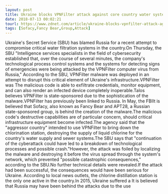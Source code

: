 ```yaml
---
layout: post
title: Ukraine blocks VPNFilter attack against core country water system
date: 2018-07-13 00:02:21
tourl: https://www.zdnet.com/article/ukraine-blocks-vpnfilter-attack-against-core-country-water-system/
tags: [Sofacy,Fancy Bear,Group,Attack]
---
```

Ukraine's Secret Service (SBU) has blamed Russia for a recent attempt to compromise critical water filtration systems in the country.On Thursday, the SBU "Intelligence services specialists in the field of cybersecurity established that, over the course of several minutes, the company's technological process control systems and the systems for detecting signs of emergencies were being attacked by the VPNFilter computer virus from Russia," According to the SBU, VPNFilter malware was deployed in an attempt to disrupt this critical element of Ukraine's infrastructure.VPNFilter was The malicious code is able to exfiltrate credentials, monitor equipment, and can also render an infected device completely inoperable.Talos believes VPNFilter is state-sponsored due to the sophistication of the malware.VPNFilter has previously been linked to Russia. In May, the FBIIt is believed that Sofacy, also known as Fancy Bear and APT28, a Russian state-sponsored group, is behind the creation of the malware.The malicious code's destructive capabilities are of particular concern, should critical infrastructure equipment become infected.The agency said that the "aggressor country" intended to use VPNFilter to bring down the chlorination station, destroying the supply of liquid chlorine for the country's water supply and sewer systems.The SBU says that "continuation of the cyberattack could have led to a breakdown of technological processes and possible crash."However, the attack was foiled by localizing the malware and destroying it before the virus spread through the system's network, which prevented "possible catastrophic consequences," according to the SBU.No further technical details were revealed.If the attack had been successful, the consequences would have been serious for Ukraine. According to local news outlets, the chlorine distillation station is the only one active in the country.In 2015, Ukraine suffered a It is believed that Russia may have been behind the attacks due to the use